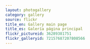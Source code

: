 ```yaml
---
layout: photogallery
category: gallery
source: flickr
title_en: Gallery main page
title_es: Galería página principal
flickr_pictureid: 36289381751
flickr_galleryid: 72157687207808566
---
```


